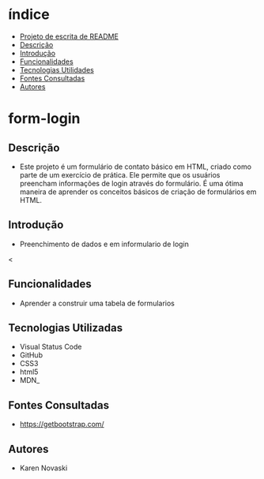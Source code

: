 # índice
 
* [Projeto de escrita de README](#projeto-de-escrita-de-readme)
* [Descrição](#descrição)
* [Introdução](#introdução)
* [Funcionalidades](#funcionalidades)
* [Tecnologias Utilidades](#tecnologias-utilizadas)
* [Fontes Consultadas](#fontes-consultadas)
* [Autores](#autores)
 
# form-login
 
## Descrição
- Este projeto é um formulário de contato básico em HTML, criado como parte de um exercício de prática. Ele permite que os usuários preencham informações de login através do formulário. É uma ótima maneira de aprender os conceitos básicos de criação de formulários em HTML.
 
## Introdução
- Preenchimento de dados e em informulario de login
 
 <
 
## Funcionalidades
- Aprender a construir uma tabela de formularios
 
## Tecnologias Utilizadas
- Visual Status Code
- GitHub
- CSS3
- html5
- MDN_
 
## Fontes Consultadas
- https://getbootstrap.com/
 
## Autores
- Karen Novaski